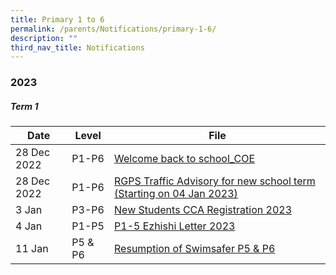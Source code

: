 ```yaml
---
title: Primary 1 to 6
permalink: /parents/Notifications/primary-1-6/
description: ""
third_nav_title: Notifications
---
```

### **2023**

##### Term 1

| Date| Level|File | 
| -------- | -------- | -------- | 
| 28 Dec 2022   | P1-P6|[Welcome back to school_COE](/files/Notification%202023/P1%20to%206/RGPS_N23_G_001_Welcome%20back%20to%20school_COE.pdf)    | 
|28 Dec 2022 | P1-P6|[RGPS Traffic Advisory for new school term (Starting on 04 Jan 2023)](/files/Notification%202023/P1%20to%206/RGPS%20Traffic%20Advisory%20for%20new%20school%20term%20(Starting%20on%20%2004%20Jan%202023).pdf) |
|3 Jan| P3-P6|[New Students CCA Registration 2023](/files/Notification%202023/P1%20to%206/RGPS_N23_G_002_New%20Students%20CCA_Registration%20for%202023.pdf)|
|4 Jan| P1-P5|[P1-5 Ezhishi Letter 2023](/files/Notification%202023/P1%20to%206/RGPSN23G005_P1-5%20Ezhishi%20Letter%202023.pdf)|
|11 Jan|P5 & P6|[Resumption of Swimsafer P5 & P6](/files/Notification%202023/P1%20to%206/RGPS_N2_G_006%20Resumption%20of%20Swimsafer%20P5P6.pdf)